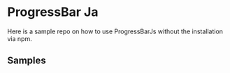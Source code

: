 # ProgressBar Ja

Here is a sample repo on how to use ProgressBarJs without the installation via npm.

## Samples
